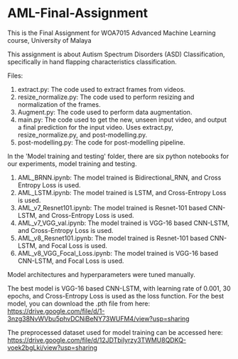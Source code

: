 # AML-Final-Assignment

This is the Final Assignment for WOA7015 Advanced Machine Learning course, University of Malaya

This assignment is about Autism Spectrum Disorders (ASD) Classification, specifically in hand flapping characteristics classification.


Files:
1. extract.py: The code used to extract frames from videos.
2. resize_normalize.py: The code used to perform resizing and normalization of the frames.
3. Augment.py: The code used to perform data augmentation.
4. main.py: The code used to get the new, unseen input video, and output a final prediction for the input video. Uses extract.py, resize_normalize.py, and post-modelling.py.
5. post-modelling.py: The code for post-modelling pipeline.


In the 'Model training and testing' folder, there are six python notebooks for our experiments, model training and testing.
1. AML_BRNN.ipynb: The model trained is Bidirectional_RNN, and Cross Entropy Loss is used.
2. AML_LSTM.ipynb: The model trained is LSTM, and Cross-Entropy Loss is used.
3. AML_v7_Resnet101.ipynb: The model trained is Resnet-101 based CNN-LSTM, and Cross-Entropy Loss is used.
4. AML_v7_VGG_val.ipynb: The model trained is VGG-16 based CNN-LSTM, and Cross-Entropy Loss is used.
5. AML_v8_Resnet101.ipynb: The model trained is Resnet-101 based CNN-LSTM, and Focal Loss is used.
6. AML_v8_VGG_Focal_Loss.ipynb: The model trained is VGG-16 based CNN-LSTM, and Focal Loss is used.

Model architectures and hyperparameters were tuned manually.


The best model is VGG-16 based CNN-LSTM, with learning rate of 0.001, 30 epochs, and Cross-Entropy Loss is used as the loss function.
For the best model, you can download the .pth file from here: https://drive.google.com/file/d/1-3nzg38NvWVbu5phvDCNiBeNY73WUFM4/view?usp=sharing

The preprocessed dataset used for model training can be accessed here: https://drive.google.com/file/d/12JDTbiIyrzy3TWMU8QDKQ-voek2bgLki/view?usp=sharing
